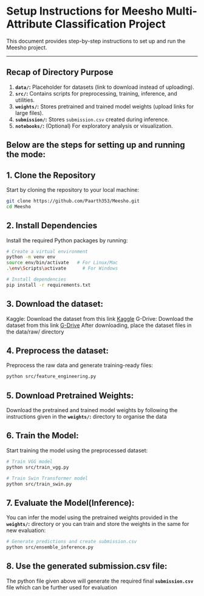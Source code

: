 # Setup Instructions for Meesho Multi-Attribute Classification Project

This document provides step-by-step instructions to set up and run the Meesho project.

---

## Recap of Directory Purpose
1. **`data/`:** Placeholder for datasets (link to download instead of uploading).
2. **`src/`:** Contains scripts for preprocessing, training, inference, and utilities.
3. **`weights/`:** Stores pretrained and trained model weights (upload links for large files).
4. **`submission/`:** Stores `submission.csv` created during inference.
5. **`notebooks/`:** (Optional) For exploratory analysis or visualization.

## Below are the steps for setting up and running the mode:
## 1. Clone the Repository

Start by cloning the repository to your local machine:
```bash
git clone https://github.com/Paarth353/Meesho.git
cd Meesho
```

## 2. Install Dependencies 
Install the required Python packages by running:
```bash
# Create a virtual environment
python -m venv env
source env/bin/activate   # For Linux/Mac
.\env\Scripts\activate      # For Windows

# Install dependencies
pip install -r requirements.txt
```

## 3. Download the dataset:
Kaggle: Download the dataset from this link [Kaggle](https://www.kaggle.com/competitions/visual-taxonomy/data) 
G-Drive: Download the dataset from this link [G-Drive](https://drive.google.com/drive/folders/1wTAHyzmMs51ypUBEo6d7Jgsby-lg24_a?usp=sharing)
After downloading, place the dataset files in the data/raw/ directory

## 4. Preprocess the dataset:
Preprocess the raw data and generate training-ready files:
```bash
python src/feature_engineering.py
```

## 5. Download Pretrained Weights:
Download the pretrained and trained model weights by following the instructions given in the **`weights/`:** directory to organise the data

## 6. Train the Model:
Start training the model using the preprocessed dataset:
```bash
# Train VGG model
python src/train_vgg.py

# Train Swin Transformer model
python src/train_swin.py
```

## 7. Evaluate the Model(Inference):
You can infer the model using the pretrained weights provided in the **`weights/`:** directory or you can train and store the weights in the same for new evaluation:
```bash
# Generate predictions and create submission.csv
python src/ensemble_inference.py
```
## 8. Use the generated submission.csv file:
The python file given above will generate the required final **`submission.csv`** file which can be further used for evaluation
